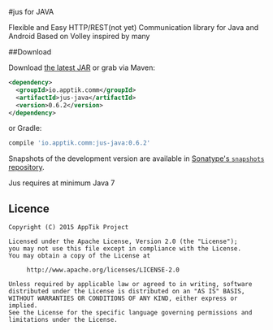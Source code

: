 #jus for JAVA

Flexible and Easy HTTP/REST(not yet) Communication library for Java and Android
Based on Volley inspired by many


##Download

Download [the latest JAR][mvn] or grab via Maven:
```xml
<dependency>
  <groupId>io.apptik.comm</groupId>
  <artifactId>jus-java</artifactId>
  <version>0.6.2</version>
</dependency>
```
or Gradle:
```groovy
compile 'io.apptik.comm:jus-java:0.6.2'
```

Snapshots of the development version are available in [Sonatype's `snapshots` repository][snap].

Jus requires at minimum Java 7

## Licence

    Copyright (C) 2015 AppTik Project

    Licensed under the Apache License, Version 2.0 (the "License");
    you may not use this file except in compliance with the License.
    You may obtain a copy of the License at

         http://www.apache.org/licenses/LICENSE-2.0

    Unless required by applicable law or agreed to in writing, software
    distributed under the License is distributed on an "AS IS" BASIS,
    WITHOUT WARRANTIES OR CONDITIONS OF ANY KIND, either express or implied.
    See the License for the specific language governing permissions and
    limitations under the License.

 [mvn]: https://search.maven.org/remote_content?g=io.apptik.comm&a=jus-java&v=LATEST
 [snap]: https://oss.sonatype.org/content/repositories/releases/io/apptik/comm/
